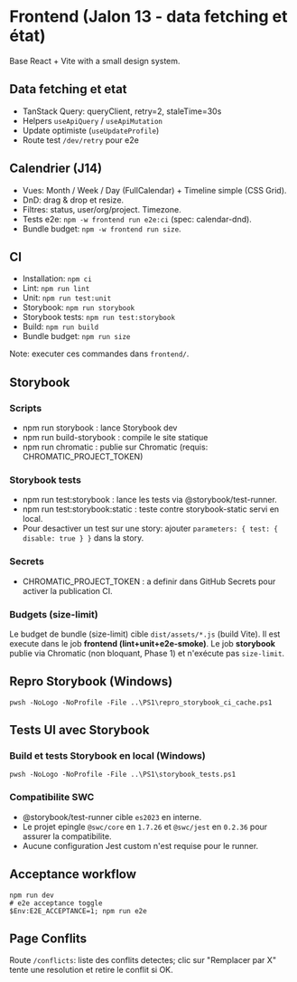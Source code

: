 # Frontend (Jalon 13 - data fetching et état)

Base React + Vite with a small design system.

## Data fetching et etat

- TanStack Query: queryClient, retry=2, staleTime=30s
- Helpers `useApiQuery` / `useApiMutation`
- Update optimiste (`useUpdateProfile`)
- Route test `/dev/retry` pour e2e

## Calendrier (J14)

- Vues: Month / Week / Day (FullCalendar) + Timeline simple (CSS Grid).
- DnD: drag & drop et resize.
- Filtres: status, user/org/project. Timezone.
- Tests e2e: `npm -w frontend run e2e:ci` (spec: calendar-dnd).
- Bundle budget: `npm -w frontend run size`.

## CI

- Installation: `npm ci`
- Lint: `npm run lint`
- Unit: `npm run test:unit`
- Storybook: `npm run storybook`
- Storybook tests: `npm run test:storybook`
- Build: `npm run build`
- Bundle budget: `npm run size`

Note: executer ces commandes dans `frontend/`.

## Storybook

### Scripts

* npm run storybook : lance Storybook dev
* npm run build-storybook : compile le site statique
* npm run chromatic : publie sur Chromatic (requis: CHROMATIC_PROJECT_TOKEN)

### Storybook tests

* npm run test:storybook : lance les tests via @storybook/test-runner.
* npm run test:storybook:static : teste contre storybook-static servi en local.
* Pour desactiver un test sur une story: ajouter `parameters: { test: { disable: true } }` dans la story.

### Secrets

* CHROMATIC_PROJECT_TOKEN : a definir dans GitHub Secrets pour activer la publication CI.

### Budgets (size-limit)

Le budget de bundle (size-limit) cible `dist/assets/*.js` (build Vite). Il est execute dans le job **frontend (lint+unit+e2e-smoke)**.
Le job **storybook** publie via Chromatic (non bloquant, Phase 1) et n'exécute pas `size-limit`.

## Repro Storybook (Windows)

```
pwsh -NoLogo -NoProfile -File ..\PS1\repro_storybook_ci_cache.ps1
```

## Tests UI avec Storybook

### Build et tests Storybook en local (Windows)

```
pwsh -NoLogo -NoProfile -File ..\PS1\storybook_tests.ps1
```

### Compatibilite SWC

* @storybook/test-runner cible `es2023` en interne.
* Le projet epingle `@swc/core` en `1.7.26` et `@swc/jest` en `0.2.36` pour assurer la compatibilite.
* Aucune configuration Jest custom n'est requise pour le runner.

## Acceptance workflow

```
npm run dev
# e2e acceptance toggle
$Env:E2E_ACCEPTANCE=1; npm run e2e
```

## Page Conflits

Route `/conflicts`: liste des conflits detectes; clic sur "Remplacer par X" tente une resolution et retire le conflit si OK.
